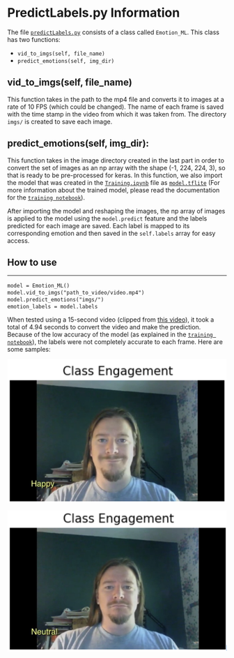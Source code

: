 # PredictLabels.py Information

The file [`predictLabels.py`](https://github.com/AmaniN16/Cue-Cetera/blob/main/cue_cetera/assets/predictLabels.py) consists of a class called `Emotion_ML`. This class has two functions:
- `vid_to_imgs(self, file_name)`
- `predict_emotions(self, img_dir)`

## vid_to_imgs(self, file_name)
This function takes in the path to the mp4 file and converts it to images at a rate of 10 FPS (which could be changed). The name of each frame is saved with the time stamp in the video from which it was taken from. The directory `imgs/` is created to save each image.

## predict_emotions(self, img_dir):
This function takes in the image directory created in the last part in order to convert the set of images as an np array with the shape (-1, 224, 224, 3), so that is ready to be pre-processed for keras. In this function, we also import the model that was created in the [`Training.ipynb`](https://github.com/AmaniN16/Cue-Cetera/blob/main/ModelControl/training/Training.ipynb) file as [`model.tflite`](https://github.com/AmaniN16/Cue-Cetera/blob/main/ModelControl/training/models/model.tflite) (For more information about the trained model, please read the documentation for the [`training notebook`](https://github.com/AmaniN16/Cue-Cetera/tree/main/ModelControl/training)).

After importing the model and reshaping the images, the np array of images is applied to the model using the `model.predict` feature and the labels predicted for each image are saved. Each label is mapped to its corresponding emotion and then saved in the `self.labels` array for easy access. 

## How to use
---
```
model = Emotion_ML()
model.vid_to_imgs("path_to_video/video.mp4")
model.predict_emotions("imgs/")
emotion_labels = model.labels
```

When tested using a 15-second video (clipped from [this video](https://youtu.be/99OsgN_SuE8)), it took a total of 4.94 seconds to convert the video and make the prediction. Because of the low accuracy of the model (as explained in the [`training notebook`](https://github.com/AmaniN16/Cue-Cetera/blob/main/ModelControl/training/Training.ipynb)), the labels were not completely accurate to each frame. Here are some samples:

![sample1](https://github.com/AmaniN16/Cue-Cetera/blob/main/ModelControl/readme_imgs/pre_1.PNG)

![sample2](https://github.com/AmaniN16/Cue-Cetera/blob/main/ModelControl/readme_imgs/pre_2.PNG)

